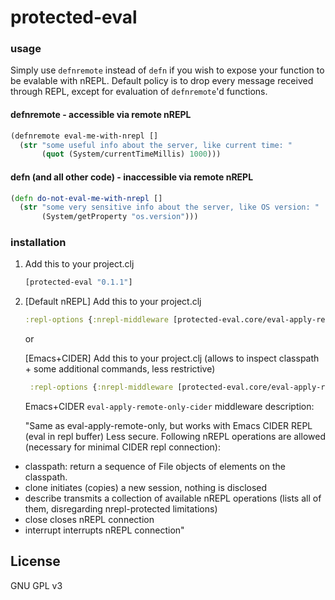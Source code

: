 # protected-eval

### usage

Simply use `defnremote` instead of `defn` if you wish to expose your function to be evalable with nREPL. Default policy is to drop every message received through REPL, except for evaluation of `defnremote`'d functions.


#### defnremote - accessible via remote nREPL
```clojure
(defnremote eval-me-with-nrepl []
  (str "some useful info about the server, like current time: "
       (quot (System/currentTimeMillis) 1000)))
```
#### defn (and all other code) - inaccessible via remote nREPL
```clojure
(defn do-not-eval-me-with-nrepl []
  (str "some very sensitive info about the server, like OS version: "
       (System/getProperty "os.version")))
```

### installation
1. Add this to your project.clj

    ```clojure
    [protected-eval "0.1.1"]
    ```
2. [Default nREPL] Add this to your project.clj
    ```clojure
    :repl-options {:nrepl-middleware [protected-eval.core/eval-apply-remote-only]}
    ```
    or

     [Emacs+CIDER] Add this to your project.clj (allows to inspect classpath + some additional commands, less restrictive)
   ```clojure
    :repl-options {:nrepl-middleware [protected-eval.core/eval-apply-remote-only-cider]}
    ```
    Emacs+CIDER `eval-apply-remote-only-cider` middleware description:

     "Same as eval-apply-remote-only, but works with
    Emacs CIDER REPL (eval in repl buffer)
     Less secure. Following nREPL operations are allowed
     (necessary for minimal CIDER repl connection):
  - classpath:
  return a sequence of File objects of elements on the classpath.
  - clone
  initiates (copies) a new session, nothing is disclosed
  - describe
  transmits a collection of available nREPL operations
  (lists all of them, disregarding nrepl-protected limitations)
  - close
  closes nREPL connection
  - interrupt
  interrupts nREPL connection"

## License

GNU GPL v3
